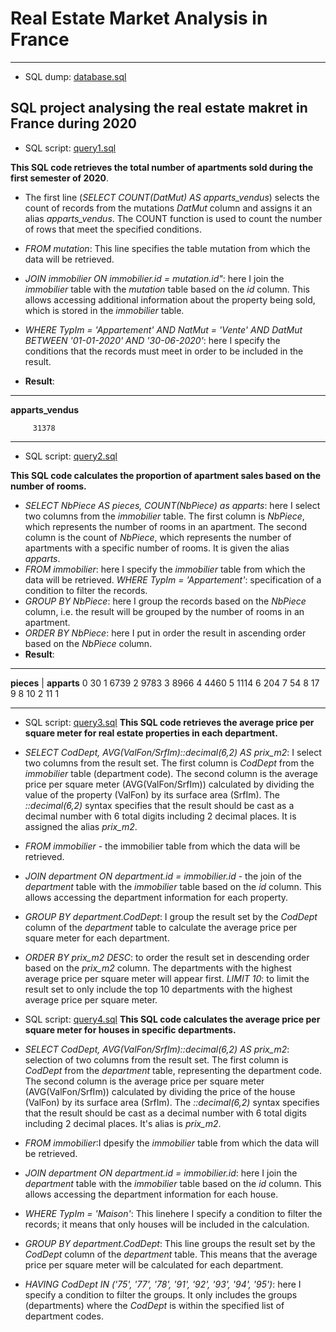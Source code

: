 # Real Estate Market Analysis in France
--------------------------------------------------------------
- SQL dump: [database.sql](Project2/database.sql)
## SQL project analysing the real estate makret in France during 2020
 
- SQL script: [query1.sql](https://github.com/Praemuntiacus/Real_Estate_Market_Analysis/blob/main/query1.sql)

**This SQL code retrieves the total number of apartments sold during the first semester of 2020**.
- The first line (*SELECT COUNT(DatMut) AS apparts_vendus*) selects the count of records from the mutations *DatMut* column and assigns it an alias *apparts_vendus*. The COUNT function is used to count the number of rows that meet the specified conditions.
- *FROM mutation*: This line specifies the table mutation from which the data will be retrieved.
- *JOIN immobilier ON immobilier.id = mutation.id"*: here I join the *immobilier* table with the *mutation* table based on the *id* column. This allows accessing additional information about the property being sold, which is stored in the *immobilier* table.
- *WHERE TypIm = 'Appartement' AND NatMut = 'Vente' AND DatMut BETWEEN '01-01-2020' AND '30-06-2020'*: here I specify the conditions that the records must meet in order to be included in the result.

- **Result**:
______________
**apparts_vendus**

         31378
______________

- SQL script: [query2.sql](https://github.com/Praemuntiacus/Real_Estate_Market_Analysis/blob/main/query2.sql)

**This SQL code calculates the proportion of apartment sales based on the number of rooms.**
- *SELECT NbPiece AS pieces, COUNT(NbPiece) as apparts*: here I select two columns from the *immobilier* table. The first column is *NbPiece*, which represents the number of rooms in an apartment. The second column is the count of *NbPiece*, which represents the number of apartments with a specific number of rooms. It is given the alias *apparts*.
- *FROM immobilier*: here I specify the *immobilier* table from which the data will be retrieved. *WHERE TypIm = 'Appartement'*: specification of a condition to filter the records.
- *GROUP BY NbPiece*: here I group the records based on the *NbPiece* column, i.e. the result will be grouped by the number of rooms in an apartment.
- *ORDER BY NbPiece*: here I put in order the result in ascending order based on the *NbPiece* column.
- **Result**:
________________________
**pieces** | **apparts**
     0       30
     1     6739
     2     9783
     3     8966
     4     4460
     5     1114
     6      204
     7       54
     8       17
     9        8
    10        2
    11        1
______________________________

- SQL script: [query3.sql](https://github.com/Praemuntiacus/Real_Estate_Market_Analysis/blob/main/query3.sql)
**This SQL code retrieves the average price per square meter for real estate properties in each department.**
- *SELECT CodDept, AVG(ValFon/SrfIm)::decimal(6,2) AS prix_m2*: I select two columns from the result set. The first column is *CodDept* from the *immobilier* table (department code). The second column is the average price per square meter (AVG(ValFon/SrfIm)) calculated by dividing the value of the property (ValFon) by its surface area (SrfIm). The *::decimal(6,2)* syntax specifies that the result should be cast as a decimal number with 6 total digits including 2 decimal places. It is assigned the alias *prix_m2*.
- *FROM immobilier* - the immobilier table from which the data will be retrieved.
- *JOIN department ON department.id = immobilier.id* - the join of the *department* table with the *immobilier* table based on the *id* column. This allows accessing the department information for each property.
- *GROUP BY department.CodDept*: I group the result set by the *CodDept* column of the *department* table to calculate the average price per square meter for each department.
- *ORDER BY prix_m2 DESC*: to order the result set in descending order based on the *prix_m2* column. The departments with the highest average price per square meter will appear first. *LIMIT 10*: to limit the result set to only include the top 10 departments with the highest average price per square meter.

- SQL script: [query4.sql](https://github.com/Praemuntiacus/Real_Estate_Market_Analysis/blob/main/query4.sql)
**This SQL code calculates the average price per square meter for houses in specific departments.**
- *SELECT CodDept, AVG(ValFon/SrfIm)::decimal(6,2) AS prix_m2*: selection of two columns from the result set. The first column is *CodDept* from the *department* table, representing the department code. The second column is the average price per square meter (AVG(ValFon/SrfIm)) calculated by dividing the price of the house (ValFon) by its surface area (SrfIm). The *::decimal(6,2)* syntax specifies that the result should be cast as a decimal number with 6 total digits including 2 decimal places. It's alias is *prix_m2*.
- *FROM immobilier*:I dpesify the *immobilier* table from which the data will be retrieved.
- *JOIN department ON department.id = immobilier.id*: here I join the *department* table with the *immobilier* table based on the *id* column. This allows accessing the department information for each house.
- *WHERE TypIm = 'Maison'*: This linehere I specify a condition to filter the records; it means that only houses will be included in the calculation.
- *GROUP BY department.CodDept*: This line groups the result set by the *CodDept* column of the *department* table. This means that the average price per square meter will be calculated for each department.
- *HAVING CodDept IN ('75', '77', '78', '91', '92', '93', '94', '95')*: here I specify a condition to filter the groups. It only includes the groups (departments) where the *CodDept* is within the specified list of department codes. 
